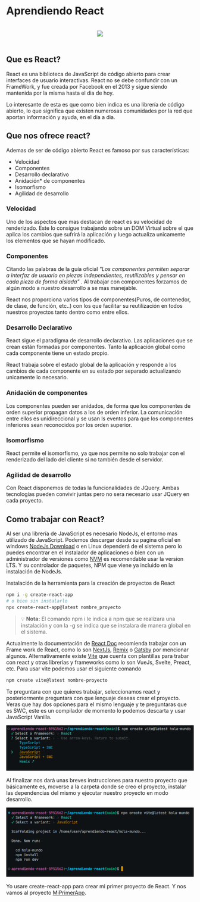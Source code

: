 # Aprendiendo React

<br/>

<div align="center">
    <image src="https://upload.wikimedia.org/wikipedia/commons/thumb/a/a7/React-icon.svg/1200px-React-icon.svg.png" width="300" />
</div>

<br/>

## Que es React?

React es una biblioteca de JavaScript de código abierto para crear interfaces de usuario interactivas. React no se debe confundir con un FrameWork, y fue creada por Facebook en el 2013 y sigue siendo mantenida por la misma hasta el dia de hoy.

Lo interesante de esta es que como bien indica es una librería de código abierto, lo que significa que existen numerosas comunidades por la red que aportan información y ayuda, en el dia a dia.

## Que nos ofrece react?

Ademas de ser de código abierto React es famoso por sus características:

  - Velocidad
  - Componentes
  - Desarrollo declarativo
  - Anidación* de componentes
  - Isomorfismo
  - Agilidad de desarrollo

### Velocidad

Uno de los aspectos que mas destacan de react es su velocidad de renderizado. Este lo consigue trabajando sobre un DOM Virtual sobre el que aplica los cambios que sufrirá la aplicación y luego actualiza unicamente los elementos que se hayan modificado.

### Componentes

Citando las palabras de la guía oficial *"Los componentes permiten separar a interfaz de usuario en piezas independientes, reutilizables y pensar en cada pieza de forma aislada"* . Al trabajar con componentes forzamos de algún modo a nuestro desarrollo a se mas manejable.

React nos proporciona varios tipos de componentes(Puros, de contenedor, de clase, de función, etc..) con los que facilitar su reutilización en todos nuestros proyectos tanto dentro como entre ellos.

### Desarrollo Declarativo

React sigue el paradigma de desarrollo declarativo. Las aplicaciones que se crean están formadas por componentes. Tanto la aplicación global como cada componente tiene un estado propio.

React trabaja sobre el estado global de la aplicación y responde a los cambios de cada componente en su estado por separado actualizando unicamente lo necesario.

### Anidación de componentes

Los componentes pueden ser anidados, de forma que los componentes de orden superior propagan datos a los de orden inferior. La comunicación entre ellos es unidireccional y se usan ls eventos para que los componentes inferiores sean reconocidos por los orden superior.

### Isomorfismo

React permite el isomorfismo, ya que nos permite no solo trabajar con el renderizado del lado del cliente si no también desde el servidor.

### Agilidad de desarrollo

Con React disponemos de todas la funcionalidades de JQuery. Ambas tecnologías pueden convivir juntas pero no sera necesario usar JQuery en cada proyecto.

## Como trabajar con React?

Al ser una librería de JavaScript es necesario NodeJs, el entorno mas utilizado de JavaScript. Podemos descargar desde su pagina oficial en windows [NodeJs Download](https://nodejs.org/es/download/) o en Linux dependerá de el sistema pero lo puedes encontrar en el instalador de aplicaciones o bien con un administrador de versiones como [NVM](https://github.com/nvm-sh/nvm) es recomendable usar la version LTS. Y su controlador de paquetes, NPM que viene ya incluido en la instalación de NodeJs.

Instalación de la herramienta para la creación de proyectos de React

```bash
npm i -g create-react-app
# o bien sin instalarlo
npx create-react-app@latest nombre_proyecto
```

> 💡 **Nota:** El comando npm i le indica a npm que se realizara una instalación y con la -g se indica que se instalara de manera global en el sistema.

Actualmente la documentación de [React Doc](https://react.dev/learn) recomienda trabajar con un Frame work de React, como lo son [NextJs](https://nextjs.org/), [Remix](https://remix.run/) o [Gatsby](https://www.gatsbyjs.com/) por mencionar algunos. Alternativamente existe [Vite](https://vitejs.dev/guide/) que cuenta con plantillas para trabar con react y otras librerías y frameworks como lo son VueJs, Svelte, Preact, etc. Para usar vite podemos usar el siguiente comando

```bash
npm create vite@latest nombre-proyecto
```
Te preguntara con que quieres trabajar, seleccionamos react y posteriormente preguntara con que lenguaje deseas crear el proyecto. Veras que hay dos opciones para el mismo lenguaje y te preguntaras que es SWC, este es un compilador de momento lo podemos descarta y usar JavaScript Vanilla.

![Vite React](/images/language.png)

Al finalizar nos dará unas breves instrucciones para nuestro proyecto que básicamente es, moverse a la carpeta donde se creo el proyecto, instalar las dependencias del mismo y ejecutar nuestro proyecto en modo desarrollo.

![Installed](/images/completed.png)

Yo usare create-react-app para crear mi primer proyecto de React. Y nos vamos al proyecto [MiPrimerApp](/primer-app/README.md).
